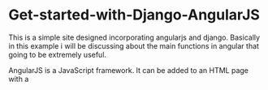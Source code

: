 # Get-started-with-Django-AngularJS
 This is a simple site designed incorporating angularjs and django. Basically in this example i will be discussing about the main functions in angular that going to be extremely useful.


AngularJS is a JavaScript framework. It can be added to an HTML page with a <script> tag.                 
AngularJS extends HTML attributes with Directives, and binds data to HTML with Expressions.

## AngularJS extends HTML with ng-directives.                                                                                               
The **ng-app** directive defines an AngularJS application.                                                                                     
The **ng-model** directive binds the value of HTML controls (input, select, textarea) to application data.                                           
The **ng-bind** directive binds application data to the HTML view.                                                                              


### Code
```html 
<!DOCTYPE html>
<html>
<script src="https://ajax.googleapis.com/ajax/libs/angularjs/1.6.9/angular.min.js"></script>
<body>

<div ng-app="">
  <p>Name: <input type="text" ng-model="message"></p>
  <p ng-bind="message"></p>
</div>

</body>
</html>
```

### Explanation about the above example code
AngularJS starts automatically when the web page has loaded.                                                                                        


The **ng-app** directive tells AngularJS that the ```html<div>``` element is the "owner" of an AngularJS application                 
The **ng-model** directive binds the value of the input field to the application variable *message*                                          
The **ng-bind** directive binds the content of the ```html<p>``` element to the application variable *message*   



### AngularJS Applications

AngularJS **modules** define AngularJS applications.                                                                                    
AngularJS **controllers** control AngularJS applications.                                                                                     
The **ng-app** directive defines the application, the **ng-controller** directive defines the controller.                                     


### Example code for introduction of Angular js **modules** and **controllers** 


#### This HTML code should be in your index.html file in Django template folder

```html 

{% load staticfiles %}
{% load static %}

<!DOCTYPE html>
<html>
<script src="https://ajax.googleapis.com/ajax/libs/angularjs/1.6.9/angular.min.js"></script>
<script type="text/javascript" src="{% static 'main.js' %}"></script>
<body>
{% verbatim %} 
<div ng-app="myApp" ng-controller="myCtrl">

First Name: <input type="text" ng-model="firstName"><br>
Last Name: <input type="text" ng-model="lastName"><br>
<br>
Full Name: {{firstName + " " + lastName}}

</div>
{% endverbatim %}
 </body>
</html>
```
### Important factors to remember

1)Since Django and Angular both use **{{}}** tags to avoid confusion, when we want to use **{{}}** in Angular framework we have to add **{% verbatim %} {% endverbatim %}** surounding the ng-app as shown above.                                                                               
2)Don't forget to **load** and add the path of your static directory where you store main.js file to your Django settings file as above.                                       
```
STATIC_URL = '/static/'
PROJECT_ROOT = os.path.abspath(os.path.dirname(__file__))

STATICFILES_DIRS = (
    os.path.join(BASE_DIR, 'static'),
    os.path.join(BASE_DIR, 'node_modules/angular'),
)
```
My main.js file saved on nodes_modules/angular folder

#### Below Javascript file should be in your static folder,Always remeber to give the correct script path location in index.html file
 
 
```javascript

var app = angular.module('myApp', []);
app.controller('myCtrl', function($scope) {
  $scope.firstName= "John";
  $scope.lastName= "Doe";
});



```
One of the important thing you observed in the above JavaScript is the **$scope** its the  binding part between the HTML (view) and the JavaScript (controller).
 

### Understanding the Scope

If we consider an AngularJS application to consist of:

    View, which is the HTML.
    Model, which is the data available for the current view.
    Controller, which is the JavaScript function that makes/changes/removes/controls the data.

Then the scope is the Model.
The scope is a JavaScript object with properties and methods, which are available for both the view and the controller.
 
 
**To master and introduce AngularJS to your project efficiently and fast, i have created a simple django site with different example codes.You can download the testproject django file and run it in your browser.**
 
 
![aguler1](https://user-images.githubusercontent.com/24733068/64769697-1ae89300-d58f-11e9-87b2-95c10e03814d.png)
![angular2](https://user-images.githubusercontent.com/24733068/64769916-8599ce80-d58f-11e9-8057-291e4283035f.png)
![angular3](https://user-images.githubusercontent.com/24733068/64770015-b11cb900-d58f-11e9-9089-c6b4335e542b.png)
 
 **For further undestanding of AngularJs i strongly suggest looking into W3Schools Angular Js Tutorial**
 https://www.w3schools.com/angular/default.asp
 
 
 ## Angular JS Cheat Sheets 
 
 ![angular_expressions_cheatsheet](https://user-images.githubusercontent.com/24733068/65296082-ba68df80-dba6-11e9-9949-91fde7fb5d0d.png)
![angular](https://user-images.githubusercontent.com/24733068/65296185-fd2ab780-dba6-11e9-809a-38489ac0b702.png)

 
 
 
